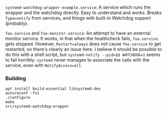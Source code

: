 `systemd-watchdog-wrapper-example.service`: A service which runs the wrapper and
the watchdog directly. Easy to understand and works. Breaks `Type=notify` from
services, and things with built-in Watchdog support (probably).

`foo.service` and `foo-monitor.service`: An attempt to have an external monitor
service. It works, in that when the healthcheck fails, `foo.service`. gets stopped.
However, `Restart=always` does not cause `foo.service` to get restarted, so there's
clearly an issue here. I believe it should be possible to do this with a shell script,
but `systemd-notify --pid=$$ WATCHDOG=1` seems to fail horribly: `systemd` never
manages to associate the calls with the service, even with `NotifyAccess=all`.

### Building

```
apt install build-essential libsystemd-dev
autoreconf -fvi
./configure
make
src/systemd-watchdog-wrapper
```

